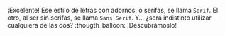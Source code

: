 ¡Excelente! Ese estilo de letras con adornos, o serifas, se llama `Serif`. El otro, al ser sin serifas, se llama `Sans Serif`. Y… ¿será indistinto utilizar cualquiera de las dos? :thougth_balloon: ¡Descubrámoslo!
